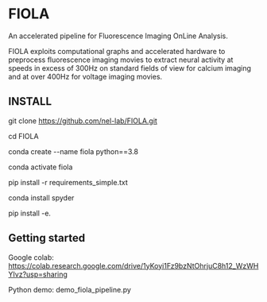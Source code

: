 # FIOLA
An accelerated pipeline for Fluorescence Imaging OnLine Analysis. 

FIOLA exploits computational graphs and accelerated hardware to preprocess fluorescence imaging movies to extract neural activity at speeds in excess of 300Hz on standard fields of view for calcium imaging and at over 400Hz for voltage imaging movies.

## INSTALL
git clone https://github.com/nel-lab/FIOLA.git

cd FIOLA

conda create --name fiola python==3.8

conda activate fiola

pip install -r requirements_simple.txt

conda install spyder

pip install -e.

## Getting started 
Google colab: https://colab.research.google.com/drive/1yKoyi1Fz9bzNtOhrjuC8h12_WzWHYIvz?usp=sharing

Python demo: demo_fiola_pipeline.py
